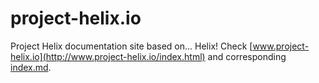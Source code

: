 # project-helix.io

Project Helix documentation site based on... Helix! Check [www.project-helix.io](http://www.project-helix.io/index.html) and corresponding [index.md](./index.md).
